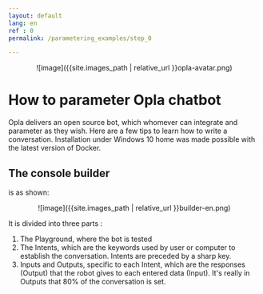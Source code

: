 ```yaml
---
layout: default
lang: en
ref : 0
permalink: /parametering_examples/step_0

---
```



<div style="text-align:center" markdown="1">

 ![image]({{site.images_path | relative_url }}opla-avatar.png)
</div>


# How to parameter Opla chatbot

Opla delivers an open source bot, which whomever can integrate and parameter as they wish. Here are a few tips to learn how to write a conversation. Installation under Windows 10 home was made possible with the latest version of Docker.


##  The console builder
is as shown:

<div style = "text-align:center" markdown="1">
![image]({{site.images_path | relative_url }}builder-en.png)

</div>

It is divided into three parts :

1. The Playground, where the bot is tested
1. The Intents, which are the keywords used by user or computer to establish the conversation. Intents are preceded by a sharp key.
1. Inputs and Outputs, specific to each Intent, which are the responses (Output) that the robot gives to each entered data (Input). It's really in Outputs that 80% of the conversation is set.


